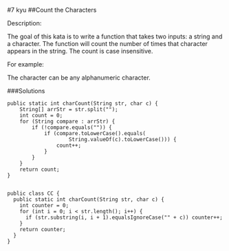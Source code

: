 #7 kyu
##Count the Characters

Description:

The goal of this kata is to write a function that takes two inputs:
a string and a character. 
The function will count the number of times that character appears in the string. 
The count is case insensitive.

For example:

The character can be any alphanumeric character.

###Solutions

```{.java}
public static int charCount(String str, char c) {
    String[] arrStr = str.split("");
    int count = 0;
    for (String compare : arrStr) {
        if (!compare.equals("")) {
            if (compare.toLowerCase().equals(
                    String.valueOf(c).toLowerCase())) {
                count++;
            }
        }
    }
    return count;
}


public class CC {
  public static int charCount(String str, char c) {
    int counter = 0;
    for (int i = 0; i < str.length(); i++) {
      if (str.substring(i, i + 1).equalsIgnoreCase("" + c)) counter++;
    }
    return counter;
  }
}
```
